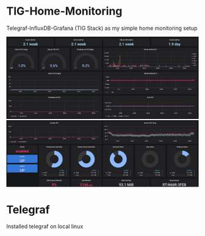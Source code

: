 # TIG-Home-Monitoring
Telegraf-InfluxDB-Grafana (TIG Stack) as my simple home monitoring setup

![Grafana](/Pictures/Upper.png)
![Grafana](/Pictures/Lower.png)

# Telegraf
Installed telegraf on local linux

